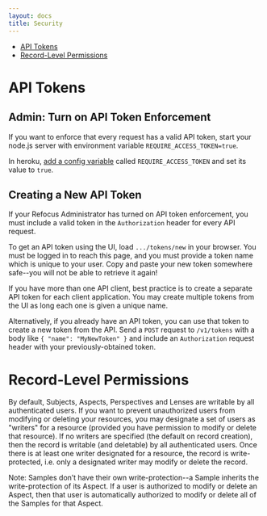 ```yaml
---
layout: docs
title: Security
---
```


- [API Tokens](#api-tokens)
- [Record-Level Permissions](#record-level-permissions)

# API Tokens

## Admin: Turn on API Token Enforcement

If you want to enforce that every request has a valid API token, start your node.js server with environment variable `REQUIRE_ACCESS_TOKEN=true`.

In heroku, [add a config variable](https://devcenter.heroku.com/articles/config-vars) called `REQUIRE_ACCESS_TOKEN` and set its value to `true`.

## Creating a New API Token

If your Refocus Administrator has turned on API token enforcement, you must include a valid token in the `Authorization` header for every API request.

To get an API token using the UI, load `.../tokens/new` in your browser. You must be logged in to reach this page, and you must provide a token name which is unique to your user. Copy and paste your new token somewhere safe--you will not be able to retrieve it again!

If you have more than one API client, best practice is to create a separate API token for each client application. You may create multiple tokens from the UI as long each one is given a unique name.

Alternatively, if you already have an API token, you can use that token to create a new token from the API. Send a `POST` request to `/v1/tokens` with a body like `{ "name": "MyNewToken" }` and include an `Authorization` request header with your previously-obtained token.

# Record-Level Permissions

By default, Subjects, Aspects, Perspectives and Lenses are writable by all authenticated users. If you want to prevent unauthorized users from modifying or deleting your resources, you may designate a set of users as "writers" for a resource (provided you have permission to modify or delete that resource). If no writers are specified (the default on record creation), then the record is writable (and deletable) by all authenticated users. Once there is at least one writer designated for a resource, the record is write-protected, i.e. only a designated writer may modify or delete the record.

Note: Samples don’t have their own write-protection--a Sample inherits the write-protection of its Aspect. If a user is authorized to modify or delete an Aspect, then that user is automatically authorized to modify or delete all of the Samples for that Aspect.
